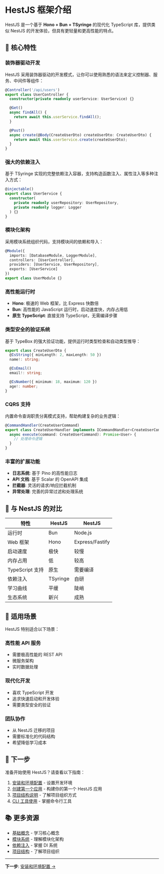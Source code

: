# HestJS 框架介绍

HestJS 是一个基于 **Hono + Bun + TSyringe** 的现代化 TypeScript 库，提供类似 NestJS 的开发体验，但具有更轻量和更高性能的特点。

## 🎯 核心特性

### 装饰器驱动开发

HestJS 采用装饰器驱动的开发模式，让你可以使用熟悉的语法来定义控制器、服务、中间件等组件：

```typescript
@Controller('/api/users')
export class UserController {
  constructor(private readonly userService: UserService) {}

  @Get()
  async findAll() {
    return await this.userService.findAll();
  }

  @Post()
  async create(@Body(CreateUserDto) createUserDto: CreateUserDto) {
    return await this.userService.create(createUserDto);
  }
}
```

### 强大的依赖注入

基于 TSyringe 实现的完整依赖注入容器，支持构造函数注入、属性注入等多种注入方式：

```typescript
@injectable()
export class UserService {
  constructor(
    private readonly userRepository: UserRepository,
    private readonly logger: Logger
  ) {}
}
```

### 模块化架构

采用模块系统组织代码，支持模块间的依赖和导入：

```typescript
@Module({
  imports: [DatabaseModule, LoggerModule],
  controllers: [UserController],
  providers: [UserService, UserRepository],
  exports: [UserService]
})
export class UserModule {}
```

### 高性能运行时

- **Hono**: 极速的 Web 框架，比 Express 快数倍
- **Bun**: 高性能的 JavaScript 运行时，启动速度快，内存占用低
- **原生 TypeScript**: 直接支持 TypeScript，无需编译步骤

### 类型安全的验证系统

基于 TypeBox 的强大验证功能，提供运行时类型检查和自动类型推导：

```typescript
export class CreateUserDto {
  @IsString({ minLength: 2, maxLength: 50 })
  name!: string;

  @IsEmail()
  email!: string;

  @IsNumber({ minimum: 18, maximum: 120 })
  age!: number;
}
```

### CQRS 支持

内置命令查询职责分离模式支持，帮助构建复杂的业务逻辑：

```typescript
@CommandHandler(CreateUserCommand)
export class CreateUserHandler implements ICommandHandler<CreateUserCommand> {
  async execute(command: CreateUserCommand): Promise<User> {
    // 处理命令逻辑
  }
}
```

### 丰富的扩展功能

- **日志系统**: 基于 Pino 的高性能日志
- **API 文档**: 基于 Scalar 的 OpenAPI 集成
- **拦截器**: 灵活的请求/响应拦截机制
- **异常处理**: 完善的异常过滤和处理系统

## 🔄 与 NestJS 的对比

| 特性            | HestJS   | NestJS          |
| --------------- | -------- | --------------- |
| 运行时          | Bun      | Node.js         |
| Web 框架        | Hono     | Express/Fastify |
| 启动速度        | 极快     | 较慢            |
| 内存占用        | 低       | 较高            |
| TypeScript 支持 | 原生     | 需要编译        |
| 依赖注入        | TSyringe | 自研            |
| 学习曲线        | 平缓     | 陡峭            |
| 生态系统        | 新兴     | 成熟            |

## 🎯 适用场景

HestJS 特别适合以下场景：

### 高性能 API 服务

- 需要极高性能的 REST API
- 微服务架构
- 实时数据处理

### 现代化开发

- 喜欢 TypeScript 开发
- 追求快速启动和开发体验
- 需要类型安全的验证

### 团队协作

- 从 NestJS 迁移的项目
- 需要标准化的代码结构
- 希望降低学习成本

## 🚀 下一步

准备开始使用 HestJS？请查看以下指南：

1. [安装和环境配置](./installation.md) - 设置开发环境
2. [创建第一个应用](./first-application.md) - 构建你的第一个 HestJS 应用
3. [项目结构说明](./project-structure.md) - 了解项目组织方式
4. [CLI 工具使用](./cli-usage.md) - 掌握命令行工具

## 📚 更多资源

- [基础概念](../fundamentals/controllers.md) - 学习核心概念
- [模块系统](../fundamentals/modules.md) - 理解模块化架构
- [依赖注入](../fundamentals/dependency-injection.md) - 掌握 DI 系统
- [项目结构](./project-structure.md) - 了解项目组织

---

**下一步**: [安装和环境配置 →](./installation.md)
